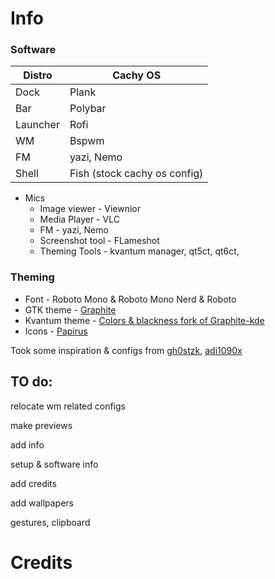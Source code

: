 # Info
### Software

| Distro  | Cachy OS |
| ------------- | ------------- |
| Dock  | Plank  |
| Bar  | Polybar  |
| Launcher  | Rofi  |
| WM  | Bspwm  |
| FM  | yazi, Nemo  |
| Shell  | Fish (stock cachy os config)  |

- Mics
  - Image viewer - Viewnior
  - Media Player - VLC
  - FM - yazi, Nemo
  - Screenshot tool - FLameshot
  - Theming Tools - kvantum manager, qt5ct, qt6ct, 

### Theming
- Font - Roboto Mono & Roboto Mono Nerd & Roboto
- GTK theme - [Graphite](https://github.com/vinceliuice/Graphite-gtk-theme)
- Kvantum theme - [Colors & blackness fork of Graphite-kde](https://github.com/KF-Art/Graphite-kvantum-colors)
- Icons - [Papirus](https://github.com/PapirusDevelopmentTeam/papirus-icon-theme)

Took some inspiration & configs from [gh0stzk](https://github.com/gh0stzk/dotfiles),  [adi1090x](https://github.com/adi1090x/)
## TO do:
relocate wm related configs

make previews 

add info 

setup & software info

add credits

add wallpapers

gestures, clipboard 
# Credits

